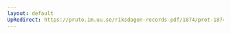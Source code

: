 ```yaml
---
layout: default
UpRedirect: https://pruto.im.uu.se/riksdagen-records-pdf/1874/prot-1874--ak--124/prot-1874--ak--124_007.pdf
---
```


